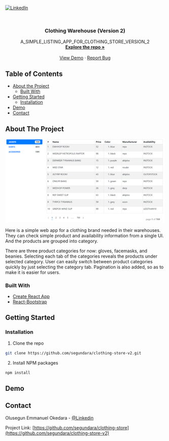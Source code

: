 
[![LinkedIn][linkedin-shield]][linkedin-url]



<!-- PROJECT INFO -->
<br />
<p align="center">

  <h3 align="center">Clothing Warehouse (Version 2)</h3>

  <p align="center">
    A_SIMPLE_LISTING_APP_FOR_CLOTHING_STORE_VERSION_2
    <br />
    <a href="https://github.com/segundara/clothing-store-v2"><strong>Explore the repo »</strong></a>
    <br />
    <br />
    <a href="https://clothing-warehouse-v2.herokuapp.com/">View Demo</a>
    ·
    <a href="https://github.com/segundara/clothing-store-v2/issues">Report Bug</a>
  </p>
</p>



<!-- TABLE OF CONTENTS -->
## Table of Contents

* [About the Project](#about-the-project)
  * [Built With](#built-with)
* [Getting Started](#getting-started)
  * [Installation](#installation)
* [Demo](#demo)
* [Contact](#contact)



<!-- ABOUT THE PROJECT -->
## About The Project

[![Product Name Screen Shot][product-screenshot]](https://clothing-warehouse-v2.herokuapp.com/)

Here is a simple web app for a clothing brand needed in their warehouses. They can check simple product and availability information from a single UI. And the products are grouped into category. 

There are three product categories for now: gloves, facemasks, and beanies. Selecting each tab of the categories reveals the products under selected category. User can easily switch between product categories quickly by just selecting the category tab. Pagination is also added, so as to make it is easier for users.



### Built With

* [Create React App](https://github.com/facebook/create-react-app)
* [React-Bootstrap](https://react-bootstrap.github.io/)



<!-- GETTING STARTED -->
## Getting Started

### Installation

1. Clone the repo
```sh
git clone https://github.com/segundara/clothing-store-v2.git
```
2. Install NPM packages
```sh
npm install
```

<!-- DEMO -->
## Demo


<!-- CONTACT -->
## Contact

Olusegun Emmanuel Okedara - [@Linkedin](https://www.linkedin.com/in/olusegunemmanuelokedara/)

Project Link: [https://github.com/segundara/clothing-store](https://github.com/segundara/clothing-store-v2)





<!-- MARKDOWN LINKS & IMAGES -->
[linkedin-shield]: https://img.shields.io/badge/-LinkedIn-black.svg?style=flat-square&logo=linkedin&colorB=555
[linkedin-url]: https://www.linkedin.com/in/olusegunemmanuelokedara/
[product-screenshot]: https://github.com/segundara/clothing-store-v2/blob/main/public/screenshot.PNG
